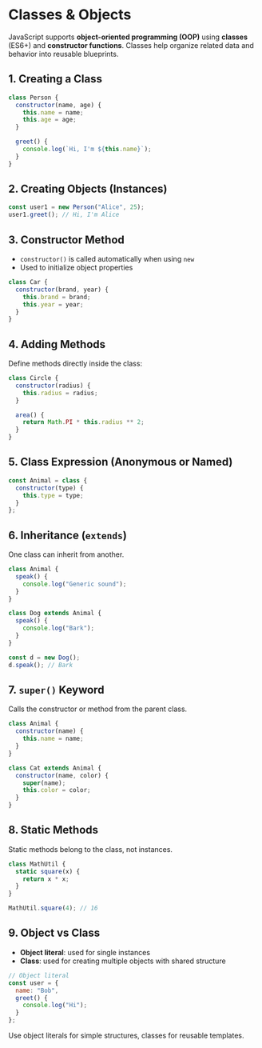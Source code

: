 # Classes & Objects

JavaScript supports **object-oriented programming (OOP)** using **classes** (ES6+) and **constructor functions**. Classes help organize related data and behavior into reusable blueprints.

## 1. Creating a Class

```js
class Person {
  constructor(name, age) {
    this.name = name;
    this.age = age;
  }

  greet() {
    console.log(`Hi, I'm ${this.name}`);
  }
}
```

## 2. Creating Objects (Instances)

```js
const user1 = new Person("Alice", 25);
user1.greet(); // Hi, I'm Alice
```

## 3. Constructor Method

* `constructor()` is called automatically when using `new`
* Used to initialize object properties

```js
class Car {
  constructor(brand, year) {
    this.brand = brand;
    this.year = year;
  }
}
```

## 4. Adding Methods

Define methods directly inside the class:

```js
class Circle {
  constructor(radius) {
    this.radius = radius;
  }

  area() {
    return Math.PI * this.radius ** 2;
  }
}
```

## 5. Class Expression (Anonymous or Named)

```js
const Animal = class {
  constructor(type) {
    this.type = type;
  }
};
```

## 6. Inheritance (`extends`)

One class can inherit from another.

```js
class Animal {
  speak() {
    console.log("Generic sound");
  }
}

class Dog extends Animal {
  speak() {
    console.log("Bark");
  }
}

const d = new Dog();
d.speak(); // Bark
```

## 7. `super()` Keyword

Calls the constructor or method from the parent class.

```js
class Animal {
  constructor(name) {
    this.name = name;
  }
}

class Cat extends Animal {
  constructor(name, color) {
    super(name);
    this.color = color;
  }
}
```

## 8. Static Methods

Static methods belong to the class, not instances.

```js
class MathUtil {
  static square(x) {
    return x * x;
  }
}

MathUtil.square(4); // 16
```

## 9. Object vs Class

* **Object literal**: used for single instances
* **Class**: used for creating multiple objects with shared structure

```js
// Object literal
const user = {
  name: "Bob",
  greet() {
    console.log("Hi");
  }
};
```

Use object literals for simple structures, classes for reusable templates.
